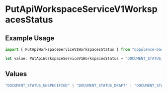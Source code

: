 # PutApiWorkspaceServiceV1WorkspacesStatus

## Example Usage

```typescript
import { PutApiWorkspaceServiceV1WorkspacesStatus } from "oppulence-backend-sdk/models/operations";

let value: PutApiWorkspaceServiceV1WorkspacesStatus = "DOCUMENT_STATUS_EXPIRED";
```

## Values

```typescript
"DOCUMENT_STATUS_UNSPECIFIED" | "DOCUMENT_STATUS_DRAFT" | "DOCUMENT_STATUS_IN_REVIEW" | "DOCUMENT_STATUS_APPROVED" | "DOCUMENT_STATUS_REJECTED" | "DOCUMENT_STATUS_EXPIRED" | "DOCUMENT_STATUS_ARCHIVED"
```